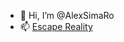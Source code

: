 - 👋 Hi, I’m @AlexSimaRo
- 📫 <a href="[url](https://escapereality.ro/)">Escape Reality</a>

<!---
AlexSimaRo/AlexSimaRo is a ✨ special ✨ repository because its `README.md` (this file) appears on your GitHub profile.
You can click the Preview link to take a look at your changes.
--->
